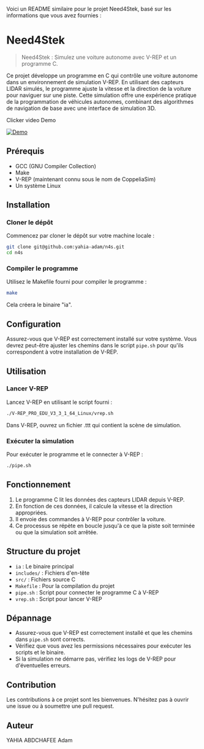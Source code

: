 Voici un README similaire pour le projet Need4Stek, basé sur les informations que vous avez fournies :

# Need4Stek

> Need4Stek : Simulez une voiture autonome avec V-REP et un programme C.

Ce projet développe un programme en C qui contrôle une voiture autonome dans un environnement de simulation V-REP. En utilisant des capteurs LIDAR simulés, le programme ajuste la vitesse et la direction de la voiture pour naviguer sur une piste. Cette simulation offre une expérience pratique de la programmation de véhicules autonomes, combinant des algorithmes de navigation de base avec une interface de simulation 3D.

Clicker video Demo

[![Demo](https://img.youtube.com/vi/DImUoC9wzeo/0.jpg)](https://youtu.be/DImUoC9wzeo "Demo Video")


## Prérequis

- GCC (GNU Compiler Collection)
- Make
- V-REP (maintenant connu sous le nom de CoppeliaSim)
- Un système Linux

## Installation

### Cloner le dépôt

Commencez par cloner le dépôt sur votre machine locale :

```bash
git clone git@github.com:yahia-adam/n4s.git
cd n4s
```

### Compiler le programme

Utilisez le Makefile fourni pour compiler le programme :

```bash
make
```

Cela créera le binaire "ia".

## Configuration

Assurez-vous que V-REP est correctement installé sur votre système. Vous devrez peut-être ajuster les chemins dans le script `pipe.sh` pour qu'ils correspondent à votre installation de V-REP.

## Utilisation

### Lancer V-REP

Lancez V-REP en utilisant le script fourni :

```bash
./V-REP_PRO_EDU_V3_3_1_64_Linux/vrep.sh
```

Dans V-REP, ouvrez un fichier .ttt qui contient la scène de simulation.

### Exécuter la simulation

Pour exécuter le programme et le connecter à V-REP :

```bash
./pipe.sh
```

## Fonctionnement

1. Le programme C lit les données des capteurs LIDAR depuis V-REP.
2. En fonction de ces données, il calcule la vitesse et la direction appropriées.
3. Il envoie des commandes à V-REP pour contrôler la voiture.
4. Ce processus se répète en boucle jusqu'à ce que la piste soit terminée ou que la simulation soit arrêtée.

## Structure du projet

- `ia` : Le binaire principal
- `includes/` : Fichiers d'en-tête
- `src/` : Fichiers source C
- `Makefile` : Pour la compilation du projet
- `pipe.sh` : Script pour connecter le programme C à V-REP
- `vrep.sh` : Script pour lancer V-REP

## Dépannage

- Assurez-vous que V-REP est correctement installé et que les chemins dans `pipe.sh` sont corrects.
- Vérifiez que vous avez les permissions nécessaires pour exécuter les scripts et le binaire.
- Si la simulation ne démarre pas, vérifiez les logs de V-REP pour d'éventuelles erreurs.

## Contribution

Les contributions à ce projet sont les bienvenues. N'hésitez pas à ouvrir une issue ou à soumettre une pull request.

## Auteur

YAHIA ABDCHAFEE Adam

